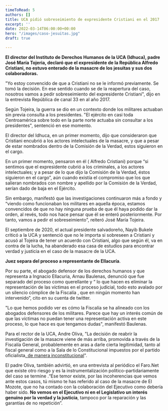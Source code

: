 ```yaml
---
timeToRead: 5
authors: []
title: UCA pidió sobreseimiento de expresidente Cristiani en el 2017
excerpt: ''
date: 2022-03-14T06:00:00+00:00
hero: "/images/caso-jesuitas.jpg"
draft: true

---
```

**El director del Instituto de Derechos Humanos de la UCA (Idhuca), padre José María Tojeria, declaró que el expresidente de la República Alfredo Cristiani, no estuvo enterado de la masacre de los jesuitas y sus dos colaboradoras.**  
   
 "Yo estoy convencido de que a Cristiani no se le informó previamente. Se tomó la decisión. En ese sentido cuando se de la reapertura del caso, nosotros vamos a pedir sobreseimiento del expresidente Cristiani", dijo en la entrevista República de canal 33 en al año 2017.  
   
 Según Tojeira, la guerra se dio en un contexto donde los militares actuaban sin previa consulta a los presidentes. "El ejército en casi toda Centroamérica sobre todo en la parte norte actuaba sin consultar a los presidentes", sentenció en ese momento.  
   
 El director del Idhuca, en un primer momento, dijo que consideraron que Cristiani encubrió a los actores intelectuales de la masacre, y que a pesar de estar nombrados dentro de la Comisión de la Verdad, estos siguieron en el cargo.

En un primer momento, pensaron en él ( Alfredo Cristiani) porque “si sentimos que el expresidente cubrió a los criminales, a los actores intelectuales; y a pesar de lo que dijo la Comisión de la Verdad, éstos siguieron en el cargo”, aún cuando existía el compromiso que los que salieran nombrados con nombre y apellido por la Comisión de la Verdad, serían dado de baja en el Ejército.

Sin embargo, manifestó que las investigaciones continuaron más a fondo y “viendo como funcionaban los militares en aquella época, estamos convencidos de que no hay ninguna prueba de que él haya podido dar la orden, al revés, todo nos hace pensar que él se enteró posteriormente. Por tanto, vamos a pedir el sobreseimiento", reiteró José María Tojeira.

El septiembre de 2020, el actual presidente salvadoreño, Nayib Bukele criticó a la UCA y sentenció que no le importa si sobreseen a Cristiani y acusó al Tojeira de tener un acuerdo con Cristiani, algo que según él, va en contra de la lucha, ha abanderado esa casa de estudios para encontrar verdad y justicia en el caso de la masacre de la UCA.

**Juez separa del proceso a representante de Ellacuría**.

Por su parte, el abogado defensor de los derechos humanos y que representa a Ingnacio Ellacuria, Arnau Baulenas, denunció que fue separado del proceso como querellante y “ lo que hacen es eliminar la representación de las víctimas en el proceso judicial, todo esto avalado por un silencio cómplice de la Fiscalía , que en ningún momento han intervenido”, cito en su cuenta de twitter.

"Lo que hemos podido ver es cómo la Fiscalía se ha alineado con los abogados defensores de los militares. Parece que hay un interés común de que las víctimas no puedan tener una representación activa en este proceso, lo que hace es que tengamos dudas", manifestó Baulenas.

Para el rector de la UCA, Andre Oliva, "La decisión de reabrir la investigación de la masacre viene de más arriba, promovida a través de la Fiscalía General, probablemente en aras a darle cierta legitimidad, tanto al fiscal general como a la Sala de lo Constitucional impuestos por el partido oficialista[, de manera inconstitucional](https://elfaro.net/es/202105/el_salvador/25451/Bukele-usa-a-la-nueva-Asamblea-para-tomar-control-de-la-Sala-de-lo-Constitucional-y-la-Fiscal%C3%ADa.htm)".

El padre Oliva, también advirtió, en una entrevista al periódico el Faro.Net que existe otro riesgo y es la instrumentalización político-partidariamente del caso se termine .“Ese temor existe, por las incoherencias que vemos ante estos casos, tú mismo te has referido al caso de la masacre de El Mozote, que no ha contado con la colaboración del Ejecutivo como debería haber sido. **No vemos en el Ejecutivo ni en el Legislativo un interés genuino por la verdad y la justicia**, tampoco por la reparación y las garantías de no repetición”.
